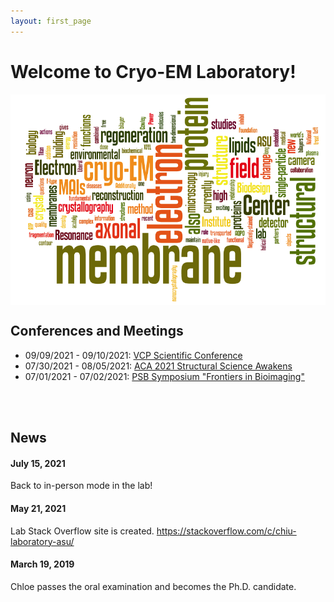 ```yaml
---
layout: first_page
---
```



# Welcome to Cryo-EM Laboratory!

<img src="images/wordle.png" alt="wordle" align="middle" width="800">
<br>

## Conferences and Meetings
- 09/09/2021 - 09/10/2021: [VCP Scientific Conference](https://hopin.com/events/vcp-scientific-conference-2021)
- 07/30/2021 - 08/05/2021: [ACA 2021 Structural Science Awakens](https://www.acameeting.com/call-for-papers-2021)
- 07/01/2021 - 07/02/2021: [PSB Symposium "Frontiers in Bioimaging"](https://www.esrf.fr/home/events/conferences/2021/psb-symposium-frontiers-in-bioimaging/call-for-abstracts-for-poster-and-oral-contributions.html)

<br>

<br>

## News
#### July 15, 2021
Back to in-person mode in the lab!

#### May 21, 2021
Lab Stack Overflow site is created.  https://stackoverflow.com/c/chiu-laboratory-asu/

#### March 19, 2019
Chloe passes the oral examination and becomes the Ph.D. candidate.
